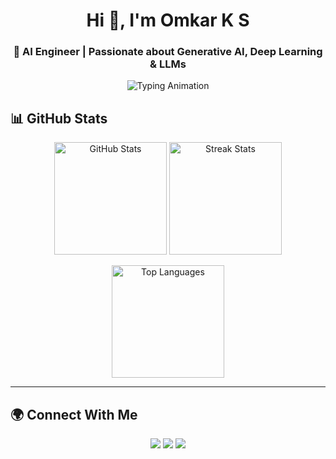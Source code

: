 
<h1 align="center">Hi 👋, I'm Omkar K S</h1>
<h3 align="center">🚀 AI Engineer | Passionate about Generative AI, Deep Learning & LLMs</h3>

<p align="center">
  <img src="https://readme-typing-svg.demolab.com?font=Fira+Code&size=22&duration=3000&pause=1000&center=true&vCenter=true&width=700&lines=AI+Engineer+%F0%9F%A4%96;Generative+AI+Enthusiast+%F0%9F%8E%A8;Deep+Learning+with+PyTorch+%F0%9F%94%AC;Exploring+LLMs%2C+GANs+%26+Diffusion+Models+%F0%9F%8C%90;Building+Chatbots%2C+TTS%2C+Image+Generation+%F0%9F%92%A1" alt="Typing Animation" />
</p>



## 📊 GitHub Stats

<p align="center">
  <img src="https://github-readme-stats.vercel.app/api?username=omkar-k-s&show_icons=true&theme=tokyonight" alt="GitHub Stats" height="180"/>
  <img src="https://github-readme-streak-stats.herokuapp.com/?user=omkar-k-s&theme=tokyonight" alt="Streak Stats" height="180"/>
</p>

<p align="center">
  <img src="https://github-readme-stats.vercel.app/api/top-langs/?username=omkar-k-s&layout=compact&theme=tokyonight" alt="Top Languages" height="180"/>
</p>

---

## 🌍 Connect With Me

<p align="center">
  <a href="https://github.com/omkar-k-s"><img src="https://img.shields.io/badge/GitHub-black?style=flat-square&logo=github"/></a>
  <a href="https://www.linkedin.com/in/omkar-k-s-4b9911324"><img src="https://img.shields.io/badge/LinkedIn-black?style=flat-square&logo=linkedin"/></a>
  <a href="mailto:ksomkar62@gmail.com"><img src="https://img.shields.io/badge/Email-black?style=flat-square&logo=minutemailer"/></a>
</p>
